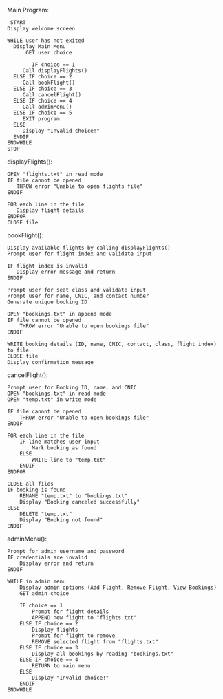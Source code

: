 Main Program:

     START
    Display welcome screen

    WHILE user has not exited
      Display Main Menu
		  GET user choice
      
			IF choice == 1
         Call displayFlights()
      ELSE IF choice == 2
         Call bookFlight()
      ELSE IF choice == 3
         Call cancelFlight()
      ELSE IF choice == 4
         Call adminMenu()
      ELSE IF choice == 5
         EXIT program
      ELSE
         Display "Invalid choice!"
      ENDIF
    ENDWHILE
    STOP


displayFlights():

    OPEN "flights.txt" in read mode
    IF file cannot be opened
       THROW error "Unable to open flights file"
    ENDIF

    FOR each line in the file
       Display flight details
    ENDFOR
    CLOSE file

bookFlight():

    Display available flights by calling displayFlights()
    Prompt user for flight index and validate input

    IF flight index is invalid
       Display error message and return
    ENDIF

    Prompt user for seat class and validate input
    Prompt user for name, CNIC, and contact number
    Generate unique booking ID

    OPEN "bookings.txt" in append mode
    IF file cannot be opened
        THROW error "Unable to open bookings file"
    ENDIF

    WRITE booking details (ID, name, CNIC, contact, class, flight index) to file
    CLOSE file
    Display confirmation message

cancelFlight():

    Prompt user for Booking ID, name, and CNIC
    OPEN "bookings.txt" in read mode
    OPEN "temp.txt" in write mode

    IF file cannot be opened
        THROW error "Unable to open bookings file"
    ENDIF

    FOR each line in the file
        IF line matches user input
            Mark booking as found
        ELSE
            WRITE line to "temp.txt"
        ENDIF
    ENDFOR

    CLOSE all files
    IF booking is found
        RENAME "temp.txt" to "bookings.txt"
        Display "Booking canceled successfully"
    ELSE
        DELETE "temp.txt"
        Display "Booking not found"
    ENDIF

adminMenu():

    Prompt for admin username and password
    IF credentials are invalid
        Display error and return
    ENDIF

    WHILE in admin menu
        Display admin options (Add Flight, Remove Flight, View Bookings)
        GET admin choice

        IF choice == 1
            Prompt for flight details
            APPEND new flight to "flights.txt"
        ELSE IF choice == 2
            Display flights
            Prompt for flight to remove
            REMOVE selected flight from "flights.txt"
        ELSE IF choice == 3
            Display all bookings by reading "bookings.txt"
        ELSE IF choice == 4
            RETURN to main menu
        ELSE
            Display "Invalid choice!"
        ENDIF
    ENDWHILE



 
